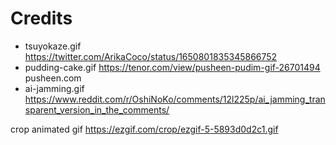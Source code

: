 # Credits

- tsuyokaze.gif https://twitter.com/ArikaCoco/status/1650801835345866752
- pudding-cake.gif https://tenor.com/view/pusheen-pudim-gif-26701494 pusheen.com
- ai-jamming.gif https://www.reddit.com/r/OshiNoKo/comments/12l225p/ai_jamming_transparent_version_in_the_comments/

crop animated gif https://ezgif.com/crop/ezgif-5-5893d0d2c1.gif
